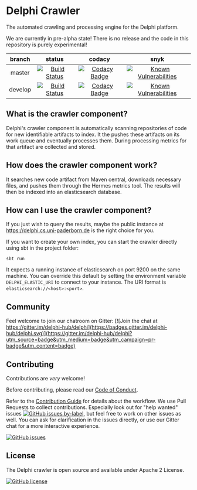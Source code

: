 # Delphi Crawler

The automated crawling and processing engine for the Delphi platform.

We are currently in pre-alpha state! There is no release and the code in
this repository is purely experimental!

|branch | status | codacy | snyk |
| :---: | :---: | :---: | :---: |  
| master | [![Build Status](https://travis-ci.org/delphi-hub/delphi-crawler.svg?branch=master)](https://travis-ci.org/delphi-hub/delphi-crawler) | [![Codacy Badge](https://api.codacy.com/project/badge/Grade/d52f09343249401f829585f6edcf6a32)](https://www.codacy.com/app/bhermann/delphi-crawler?utm_source=github.com&amp;utm_medium=referral&amp;utm_content=delphi-hub/delphi-crawler&amp;utm_campaign=Badge_Grade)| [![Known Vulnerabilities](https://snyk.io/test/github/delphi-hub/delphi-crawler/badge.svg?targetFile=build.sbt)](https://snyk.io/test/github/delphi-hub/delphi-crawler/?targetFile=build.sbt) |
| develop | [![Build Status](https://travis-ci.org/delphi-hub/delphi-crawler.svg?branch=develop)](https://travis-ci.org/delphi-hub/delphi-crawler)  | [![Codacy Badge](https://api.codacy.com/project/badge/Grade/d52f09343249401f829585f6edcf6a32?branch=develop)](https://www.codacy.com/app/bhermann/delphi-crawler?branch=develop&amp;utm_source=github.com&amp;utm_medium=referral&amp;utm_content=delphi-hub/delphi-crawler&amp;utm_campaign=Badge_Grade) | [![Known Vulnerabilities](https://snyk.io/test/github/delphi-hub/delphi-crawler/develop/badge.svg?targetFile=build.sbt)](https://snyk.io/test/github/delphi-hub/delphi-crawler/develop/?targetFile=build.sbt) |

## What is the crawler component?

Delphi's crawler component is automatically scanning repositories of code
for new identifiable artifacts to index.
It the pushes these artifacts on its work queue and eventually processes them.
During processing metrics for that artifact are collected and stored.

## How does the crawler component work?

It searches new code artifact from Maven central, downloads necessary files,
and pushes them through the Hermes metrics tool.
The results will then be indexed into an elasticsearch database.

## How can I use the crawler component?

If you just wish to query the results, maybe the public instance at
https://delphi.cs.uni-paderborn.de is the right choice for you.

If you want to create your own index, you can start the crawler directly
using sbt in the project folder:

```
sbt run
```

It expects a running instance of elasticsearch on port 9200 on the same machine.
You can override this default by setting the environment variable `DELPHI_ELASTIC_URI` to connect to your instance.
The URI format is `elasticsearch://<host>:<port>`.

## Community

Feel welcome to join our chatroom on Gitter: [![Join the chat at https://gitter.im/delphi-hub/delphi](https://badges.gitter.im/delphi-hub/delphi.svg)](https://gitter.im/delphi-hub/delphi?utm_source=badge&utm_medium=badge&utm_campaign=pr-badge&utm_content=badge)


## Contributing

Contributions are *very* welcome!

Before contributing, please read our [Code of Conduct](CODE_OF_CONDUCT.md).

Refer to the [Contribution Guide](CONTRIBUTING.md) for details about the workflow.
We use Pull Requests to collect contributions. Especially look out for "help wanted" issues
[![GitHub issues by-label](https://img.shields.io/github/issues/delphi-hub/delphi-crawler/help%20wanted.svg)](https://github.com/delphi-hub/delphi-crawler/issues?q=is%3Aopen+is%3Aissue+label%3A%22help+wanted%22),
but feel free to work on other issues as well.
You can ask for clarification in the issues directly, or use our Gitter
chat for a more interactive experience.

[![GitHub issues](https://img.shields.io/github/issues/delphi-hub/delphi-crawler.svg)](https://github.com/delphi-hub/delphi-crawler/issues)


## License

The Delphi crawler is open source and available under Apache 2 License.

[![GitHub license](https://img.shields.io/github/license/delphi-hub/delphi-crawler.svg)](https://github.com/delphi-hub/delphi-crawler/blob/master/LICENSE)
